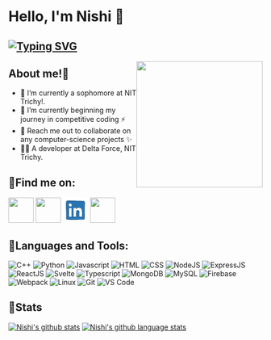 # Hello, I'm Nishi :green_heart:

## [![Typing SVG](https://readme-typing-svg.herokuapp.com?size=20&lines=A+MERN+Stack+Developer;Coding+Enthusiast)](https://git.io/typing-svg)
 
 <p>
<img src="https://media.giphy.com/media/d7UEPE4Y8A3bozhMQ0/giphy.gif" width="250" height="250" align="right">

## About me!:tada:
- 🔭 I’m currently a sophomore at NIT Trichy!.
- 🌱 I’m currently beginning my journey in competitive coding :zap:
- 👯 Reach me out to collaborate on any computer-science projects :sparkles:
- 🧑‍⚖️ A developer at Delta Force, NIT Trichy.
 </p>

## 	:email:Find me on:


<p>
 <a href="http://bit.ly/nishihere19/"><img src="https://media.giphy.com/media/fCFjr9NimeUjN2f1mu/giphy.gif" width="50" height="50"></a>
 <a href="mailto:nishihere19@gmail.com"><img src="https://media.giphy.com/media/KxlbRn0HuTW7gZID83/giphy.gif" width="50" height="50"></a>
<a href="https://www.linkedin.com/in/nishihere19/"><img src="linkedin.gif" width="50" height="50"></a>
<a href="https://www.facebook.com/nishi.agrawal.75470316"><img src="https://media.giphy.com/media/Rla1ZjObhHhIBsaaF6/giphy.gif" width="50" height="50"></a>
</p>

## 	:ribbon:Languages and Tools:
<!--
<p>
<img src="https://media.giphy.com/media/XAxylRMCdpbEWUAvr8/giphy.gif" width="100" height="100"><img src="https://media.giphy.com/media/fsEaZldNC8A1PJ3mwp/giphy.gif" width="100" height="100"><img src="https://media.giphy.com/media/IdyAQJVN2kVPNUrojM/giphy.gif" width="100" height="100"><img src="https://media.giphy.com/media/eNAsjO55tPbgaor7ma/giphy.gif" width="100" height="100"><img src="https://media.giphy.com/media/ln7z2eWriiQAllfVcn/giphy.gif" width="100" height="100"><img src="https://media.giphy.com/media/kdFc8fubgS31b8DsVu/giphy.gif" width="100" height="100"><img src="https://media.giphy.com/media/wgFWLRiND4bkyYR4IN/giphy.gif" width="100" height="100"><img src="https://media.giphy.com/media/vISmwpBJUNYzukTnVx/giphy.gif" width="100" height="100"></p> -->
![C++](https://img.shields.io/badge/c++%20-%23777BB4.svg?&style=for-the-badge&logo=c%2B%2B&ogoColor=white)
    ![Python](https://img.shields.io/badge/python%20-%231572B6.svg?&style=for-the-badge&logo=c%2B%2B&ogoColor=white)
    ![Javascript](https://img.shields.io/badge/javascript%20-%23121011.svg?&style=for-the-badge&logo=c%2B%2B&ogoColor=white)
    ![HTML](https://img.shields.io/badge/html%20-%23E34F26.svg?&style=for-the-badge&logo=html5&logoColor=white)
    ![CSS](https://img.shields.io/badge/css%20-%231572B6.svg?&style=for-the-badge&logo=css3&logoColor=white)
    ![NodeJS](https://img.shields.io/badge/nodejs%20-%ffb400.svg?&style=for-the-badge&logo=c%2B%2B&ogoColor=white)
     ![ExpressJS](https://img.shields.io/badge/expressjs%20-%23FF6F00.svg?&style=for-the-badge&logo=c%2B%2B&ogoColor=white)
    ![ReactJS](https://img.shields.io/badge/reactjs%20-%2300599C.svg?&style=for-the-badge&logo=c%2B%2B&ogoColor=white)
    ![Svelte](https://img.shields.io/badge/svelte%20-%23777BB4.svg?&style=for-the-badge&logo=c%2B%2B&ogoColor=white)
        ![Typescript](https://img.shields.io/badge/typescript%20-%23150458.svg?&style=for-the-badge&logo=c%2B%2B&ogoColor=white)
    ![MongoDB](https://img.shields.io/badge/mongodb%20-%2320232a.svg?&style=for-the-badge&logo=c%2B%2B&ogoColor=white)
    ![MySQL](https://img.shields.io/badge/mysql%20-%23E34F26.svg?&style=for-the-badge&logo=c%2B%2B&ogoColor=white)
        ![Firebase](https://img.shields.io/badge/firebase%20-%2300599C.svg?&style=for-the-badge&logo=c%2B%2B&ogoColor=white)
    ![Webpack](https://img.shields.io/badge/webpack%20-%23150458.svg?&style=for-the-badge&logo=c%2B%2B&ogoColor=white)
        ![Linux](https://img.shields.io/badge/linux%20-%231572B6.svg?&style=for-the-badge&logo=c%2B%2B&ogoColor=white)
    ![Git](https://img.shields.io/badge/git%20-%23E34F26.svg?&style=for-the-badge&logo=c%2B%2B&ogoColor=white)
    ![VS Code](https://img.shields.io/badge/vscode%20-%23121011.svg?&style=for-the-badge&logo=c%2B%2B&ogoColor=white)
<!-- 
<div
    <img src="https://img.shields.io/badge/-Python-000000?style=flat&logo=python&logoColorhalf=396E9B" />
    <img src="https://img.shields.io/badge/-Cpp-000000?&style=flat&logo=c%2B%2B&logoColor=0277BD" /> <br>
    <img src="https://img.shields.io/badge/-HTML-000000?&style=flat&logo=html5" />
    <img src="https://img.shields.io/badge/-CSS-000000?&style=flat&logo=css3&logoColor=42A5F5"/>
    <img src="https://img.shields.io/badge/-JavaScript-000000?style=flat&logo=javascript&logoColor=FFCA28" />
    <img src="https://img.shields.io/badge/-React-000000?style=flat&logo=react&logoColor=03AABF" />
    <img src="https://img.shields.io/badge/-Node.js-000000?&style=flat&logo=node.js&logoColor=8AC149"/>
    <img src="https://img.shields.io/badge/-NPM-000000?&style=flat&logo=npm&logoColor=CB3837"/>
    <img src="https://img.shields.io/badge/-MySQL-000000?style=flat&logo=mysql&logoColor=DEDEDF" />
    <img src="https://img.shields.io/badge/-PostgreSQL-000000?style=flat&logo=postgresql&logoColor=396E9B" />
    <img src="https://img.shields.io/badge/-MongoDB-000000?style=flat&logo=mongodb&logoColor=4AAA3C" /> <br>
    <img src="https://img.shields.io/badge/-git-000000?&style=flat&logo=git&logoColor=E64A19"/>
    <img src="https://img.shields.io/badge/-Gitpod-000000?style=flat&logo=gitpod&logoColor=29B4F4" />
    <img src="https://img.shields.io/badge/-Github-000000?style=flat&logo=github&logoColor=DEDEDF" />
    <img src="https://img.shields.io/badge/-vscode-000000?style=flat&logo=visual-studio-code&logoColor=2BA1F1" />
      <img src="https://img.shields.io/badge/-linux-000000?style=flat&logo=linux&logoColor=DEDEDF" />
    <img src="https://img.shields.io/badge/-firebase-000000?style=flat&logo=firebase&logoColor=FFCA28" />
    </div>  -->

<!--
## 	:trophy:Trophies
[![Nishi's Trophy](https://github-profile-trophy.vercel.app/?username=nishihere19&row=1&column=7&margin-w=5&no-frame=true&theme=dracula)](https://github-profile-trophy.vercel.app/?username=nishihere19&row=1&column=7&margin-w=5&no-frame=true&theme=dracula)
-->

## :medal_sports:Stats
<!--
<p>
<img src="https://github-readme-stats.vercel.app/api?username=nishihere19&show_icons=true&theme=tokyonight" style="margin:4px"></p>
<p>
<img src="https://github-readme-stats.vercel.app/api/top-langs/?username=nishihere19&theme=tokyonight&count_private=true" style="margin:4px"></p> -->
[![Nishi's github stats](https://github-readme-stats.vercel.app/api?username=nishihere19&show_icons=true&theme=dracula)](https://github-readme-stats.vercel.app/api?username=nishihere19&show_icons=true&theme=dracula)
[![Nishi's github language stats](https://github-readme-stats.vercel.app/api/top-langs/?username=nishihere19&theme=dracula&count_private=true)](https://github-readme-stats.vercel.app/api/top-langs/?username=nishihere19&theme=dracula&count_private=true)
<!--
[![Nishi's github activity graph](https://activity-graph.herokuapp.com/graph?username=nishihere19&theme=dracula)](https://activity-graph.herokuapp.com/graph?username=nishihere19&theme=dracula)
-->

